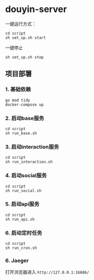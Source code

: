 # douyin-server
一键运行方式：
```shell
cd script
sh set_up.sh start
```
一键停止
```shell
sh set_up.sh stop
```
## 项目部署
### 1. 基础依赖
```shell
go mod tidy
docker-compose up
```

### 2. 启动base服务
```shell
cd script
sh run_base.sh
```

### 3. 启动interaction服务
```shell
cd script
sh run_interaction.sh
```

### 4. 启动social服务
```shell
cd script
sh run_social.sh
```

### 5. 启动api服务
```shell
cd script
sh run_api.sh
```

### 6. 启动定时任务
```shell
cd script
sh run_cron.sh
```
### 6. Jaeger
打开浏览器进入 `http://127.0.0.1:16686/`